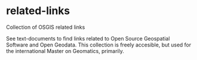 related-links
=============

Collection of OSGIS related links

See text-documents to find links related to Open Source Geospatial Software and Open Geodata. This collection is freely accesible, but used for the international Master on Geomatics, primarily.
